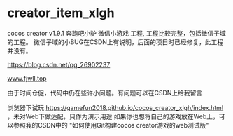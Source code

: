 # creator_item_xlgh
cocos creator v1.9.1 奔跑吧小驴 微信小游戏 工程, 工程比较完整，包括微信子域的工程。
微信子域的小BUG在CSDN上有说明，后面的项目时已经修复，此工程并没有。

https://blog.csdn.net/qq_26902237

www.fjwll.top

由于时间仓促，代码中仍在些许小问题。有问题可以在CSDN上给我留言

浏览器下试玩  https://gamefun2018.github.io/cocos_creator_xlgh/index.html ，未对Web下做适配，只作为演示用途
如果你也想将自己的游戏放在Web上，可以参照我的CSDN中的 "如何使用Git构建cocos creator游戏的web测试版"
